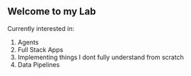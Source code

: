 
## Welcome to my Lab
Currently interested in:
1. Agents
2. Full Stack Apps
3. Implementing things I dont fully understand from scratch
4. Data Pipelines

